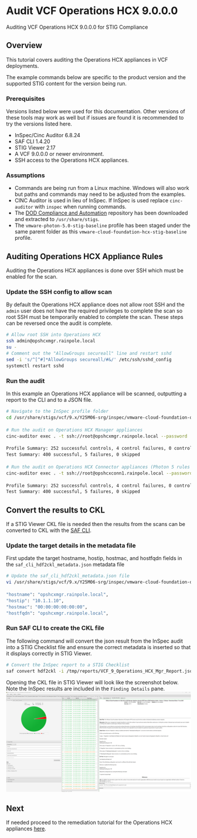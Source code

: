 # Audit VCF Operations HCX 9.0.0.0
Auditing VCF Operations HCX 9.0.0.0 for STIG Compliance

## Overview
This tutorial covers auditing the Operations HCX appliances in VCF deployments.  

The example commands below are specific to the product version and the supported STIG content for the version being run.

### Prerequisites
Versions listed below were used for this documentation. Other versions of these tools may work as well but if issues are found it is recommended to try the versions listed here.  

* InSpec/Cinc Auditor 6.8.24
* SAF CLI 1.4.20
* STIG Viewer 2.17
* A VCF 9.0.0.0 or newer environment.
* SSH access to the Operations HCX appliances.

### Assumptions
* Commands are being run from a Linux machine. Windows will also work but paths and commands may need to be adjusted from the examples.
* CINC Auditor is used in lieu of InSpec. If InSpec is used replace `cinc-auditor` with `inspec` when running commands.
* The [DOD Compliance and Automation](https://github.com/vmware/dod-compliance-and-automation) repository has been downloaded and extracted to `/usr/share/stigs`.
* The `vmware-photon-5.0-stig-baseline` profile has been staged under the same parent folder as this `vmware-cloud-foundation-hcx-stig-baseline` profile.

## Auditing Operations HCX Appliance Rules
Auditing the Operations HCX appliances is done over SSH which must be enabled for the scan.

### Update the SSH config to allow scan
By default the Operations HCX appliance does not allow root SSH and the `admin` user does not have the required privileges to complete the scan so root SSH must be temporarily enabled to complete the scan. These steps can be reversed once the audit is complete.  

```bash
# Allow root SSH into Operations HCX
ssh admin@opshcxmgr.rainpole.local
su -
# Comment out the "AllowGroups secureall" line and restart sshd
sed -i 's/^[^#]*AllowGroups secureall/#&/' /etc/ssh/sshd_config
systemctl restart sshd
```

### Run the audit
In this example an Operations HCX appliance will be scanned, outputting a report to the CLI and to a JSON file.  

```bash
# Navigate to the InSpec profile folder
cd /usr/share/stigs/vcf/9.x/Y25M06-srg/inspec/vmware-cloud-foundation-operations-hcx-stig-baseline/

# Run the audit on Operations HCX Manager appliances
cinc-auditor exec . -t ssh://root@opshcxmgr.rainpole.local --password 'password' --show-progress --enhanced-outcomes --reporter cli json:/tmp/reports/VCF_9_Operations_HCX_Mgr_Report.json

Profile Summary: 252 successful controls, 4 control failures, 0 controls not reviewed, 0 controls not applicable, 0 controls have error
Test Summary: 400 successful, 5 failures, 0 skipped

# Run the audit on Operations HCX Connector appliances (Photon 5 rules only)
cinc-auditor exec . -t ssh://root@opshcxconn1.rainpole.local --password 'password' --show-progress --enhanced-outcomes --controls=/PHTN-50/ --reporter cli json:/tmp/reports/VCF_9_Operations_HCX_Con1_Report.json

Profile Summary: 252 successful controls, 4 control failures, 0 controls not reviewed, 0 controls not applicable, 0 controls have error
Test Summary: 400 successful, 5 failures, 0 skipped
```

## Convert the results to CKL
If a STIG Viewer CKL file is needed then the results from the scans can be converted to CKL with the [SAF CLI](/docs/automation-tools/safcli.md).

### Update the target details in the metadata file
First update the target hostname, hostip, hostmac, and hostfqdn fields in the `saf_cli_hdf2ckl_metadata.json` metadata file

```bash
# Update the saf_cli_hdf2ckl_metadata.json file
vi /usr/share/stigs/vcf/9.x/Y25M06-srg/inspec/vmware-cloud-foundation-operations-hcx-stig-baseline/saf_cli_hdf2ckl_metadata.json

"hostname": "opshcxmgr.rainpole.local",
"hostip": "10.1.1.10",
"hostmac": "00:00:00:00:00:00",
"hostfqdn": "opshcxmgr.rainpole.local",
```

### Run SAF CLI to create the CKL file
The following command will convert the json result from the InSpec audit into a STIG Checklist file and ensure the correct metadata is inserted so that it displays correctly in STIG Viewer.  

```bash
# Convert the InSpec report to a STIG Checklist
saf convert hdf2ckl -i /tmp/reports/VCF_9_Operations_HCX_Mgr_Report.json -o /tmp/reports/VCF_9_Operations_HCX_Mgr_Report.ckl -m /usr/share/stigs/vcf/9.x/Y25M06-srg/inspec/vmware-cloud-foundation-operations-hcx-stig-baseline/saf_cli_hdf2ckl_metadata.json
```

Opening the CKL file in STIG Viewer will look like the screenshot below. Note the InSpec results are included in the `Finding Details` pane.  
![STIG Viewer Checklist](../../../../../images/opshcx_audit9_ckl_screenshot.png)

## Next
If needed proceed to the remediation tutorial for the Operations HCX appliances [here](./remediate9-opshcx.md).
